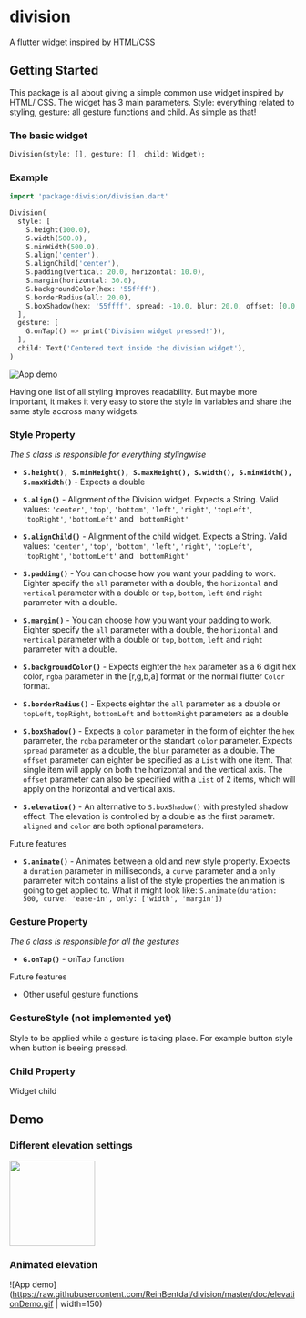 # division

A flutter widget inspired by HTML/CSS

## Getting Started

This package is all about giving a simple common use widget inspired by HTML/ CSS. The widget has 3 main parameters. Style: everything related to styling, gesture: all gesture functions and child. As simple as that!

### The basic widget

```dart
Division(style: [], gesture: [], child: Widget);
```
### Example

```dart
import 'package:division/division.dart'

Division(
  style: [
    S.height(100.0),
    S.width(500.0),
    S.minWidth(500.0),
    S.align('center'),
    S.alignChild('center'),
    S.padding(vertical: 20.0, horizontal: 10.0),
    S.margin(horizontal: 30.0),
    S.backgroundColor(hex: '55ffff'),
    S.borderRadius(all: 20.0),
    S.boxShadow(hex: '55ffff', spread: -10.0, blur: 20.0, offset: [0.0, 15.0]),
  ],
  gesture: [
    G.onTap(() => print('Division widget pressed!')),
  ],
  child: Text('Centered text inside the division widget'),
)
```

![App demo](https://raw.githubusercontent.com/ReinBentdal/division/master/doc/Nexus6P_example1.png)

Having one list of all styling improves readability. But maybe more important, it makes it very easy to store the style in variables and share the same style accross many widgets.

### Style Property

*The `S` class is responsible for everything stylingwise*

- **`S.height(), S.minHeight(), S.maxHeight(), S.width(), S.minWidth(), S.maxWidth()`** - Expects a double

- **`S.align()`** - Alignment of the Division widget. Expects a String. Valid values: `'center'`, `'top'`, `'bottom'`, `'left'`, `'right'`, `'topLeft'`, `'topRight'`, `'bottomLeft'` and `'bottomRight'`

- **`S.alignChild()`** - Alignment of the child widget. Expects a String. Valid values: `'center'`, `'top'`, `'bottom'`, `'left'`, `'right'`, `'topLeft'`, `'topRight'`, `'bottomLeft'` and `'bottomRight'`

- **`S.padding()`** - You can choose how you want your padding to work. Eighter specify the `all` parameter with a double, the `horizontal` and `vertical` parameter with a double or `top`, `bottom`, `left` and `right` parameter with a double.

- **`S.margin()`** - You can choose how you want your padding to work. Eighter specify the `all` parameter with a double, the `horizontal` and `vertical` parameter with a double or `top`, `bottom`, `left` and `right` parameter with a double.

- **`S.backgroundColor()`** - Expects eighter the `hex` parameter as a 6 digit hex color, `rgba` parameter in the [r,g,b,a] format or the normal flutter `Color` format.

- **`S.borderRadius()`** - Expects eighter the `all` parameter as a double or `topLeft`, `topRight`, `bottomLeft` and `bottomRight` parameters as a double

- **`S.boxShadow()`** - Expects a `color` parameter in the form of eighter the `hex` parameter, the `rgba` parameter or the standart `color` parameter. Expects `spread` parameter as a double, the `blur` parameter as a double. The `offset` parameter can eighter be specified as a `List` with one item. That single item will apply on both the horizontal and the vertical axis. The `offset` parameter can also be specified with a `List` of 2 items, which will apply on the horizontal and vertical axis.

- **`S.elevation()`** - An alternative to `S.boxShadow()` with prestyled shadow effect. The elevation is controlled by a double as the first parametr. `aligned` and `color` are both optional parameters.

Future features
- **`S.animate()`** - Animates between a old and new style property. Expects a `duration` parameter in milliseconds, a `curve` parameter and a `only` parameter witch contains a list of the style properties the animation is going to get applied to.
What it might look like: `S.animate(duration: 500, curve: 'ease-in', only: ['width', 'margin'])`

  
### Gesture Property

*The `G` class is responsible for all the gestures*

- **`G.onTap()`** - onTap function

Future features
- Other useful gesture functions

### GestureStyle (not implemented yet)

Style to be applied while a gesture is taking place. For example button style when button is beeing pressed.

### Child Property

Widget child

## Demo

### Different elevation settings

<img src="https://raw.githubusercontent.com/ReinBentdal/division/master/doc/elevationDemo.png" width="150">

### Animated elevation

![App demo](https://raw.githubusercontent.com/ReinBentdal/division/master/doc/elevationDemo.gif | width=150)